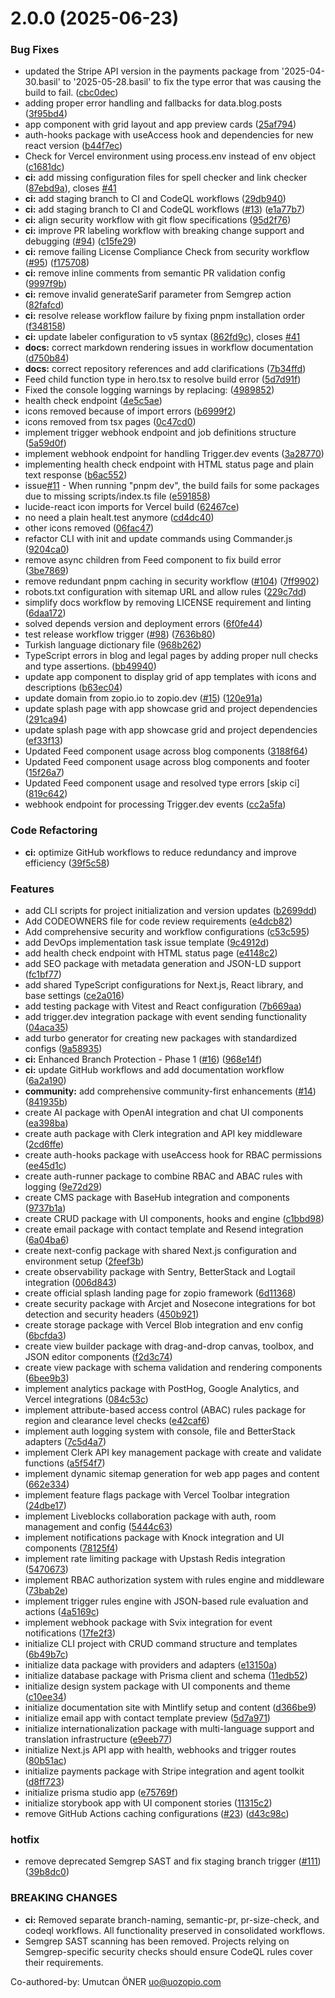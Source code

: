 # 2.0.0 (2025-06-23)


### Bug Fixes

*  updated the Stripe API version in the payments package from '2025-04-30.basil' to '2025-05-28.basil' to fix the type error that was causing the build to fail. ([cbc0dec](https://github.com/zopiolabs/zopio_init/commit/cbc0dec480eb57340df7d3adde84060e3ca76917))
* adding proper error handling and fallbacks for data.blog.posts ([3f95bd4](https://github.com/zopiolabs/zopio_init/commit/3f95bd432080aa6b6afa9a86bf34d176cf49e354))
* app component with grid layout and app preview cards ([25af794](https://github.com/zopiolabs/zopio_init/commit/25af79406e53d95afcd8ee3a0eebaf86714540da))
* auth-hooks package with useAccess hook and dependencies for new react version ([b44f7ec](https://github.com/zopiolabs/zopio_init/commit/b44f7ec49d722da17cf07ad6b0ba0c939fcbe144))
* Check for Vercel environment using process.env instead of env object ([c1681dc](https://github.com/zopiolabs/zopio_init/commit/c1681dc381743dee8437d3683b827cd5cacc8ab5))
* **ci:** add missing configuration files for spell checker and link checker ([87ebd9a](https://github.com/zopiolabs/zopio_init/commit/87ebd9aae20f3e93f881b58280213ab6e47386f3)), closes [#41](https://github.com/zopiolabs/zopio_init/issues/41)
* **ci:** add staging branch to CI and CodeQL workflows ([29db940](https://github.com/zopiolabs/zopio_init/commit/29db94035b9ff1ab6273179c14400a4a543a024c))
* **ci:** add staging branch to CI and CodeQL workflows ([#13](https://github.com/zopiolabs/zopio_init/issues/13)) ([e1a77b7](https://github.com/zopiolabs/zopio_init/commit/e1a77b71c90640f6053354f90a4564630f46f8e6))
* **ci:** align security workflow with git flow specifications ([95d2f76](https://github.com/zopiolabs/zopio_init/commit/95d2f76c72d7caab1e21d1b363f27907bdfac79d))
* **ci:** improve PR labeling workflow with breaking change support and debugging ([#94](https://github.com/zopiolabs/zopio_init/issues/94)) ([c15fe29](https://github.com/zopiolabs/zopio_init/commit/c15fe296c70aa9e286aca4a401b374e895382d68))
* **ci:** remove failing License Compliance Check from security workflow ([#95](https://github.com/zopiolabs/zopio_init/issues/95)) ([f175708](https://github.com/zopiolabs/zopio_init/commit/f1757086a696e02d13075efaa19682c417913ba3))
* **ci:** remove inline comments from semantic PR validation config ([9997f9b](https://github.com/zopiolabs/zopio_init/commit/9997f9bc82cf9662e23d0ec5d03b3b20338e6465))
* **ci:** remove invalid generateSarif parameter from Semgrep action ([82fafcd](https://github.com/zopiolabs/zopio_init/commit/82fafcdc15e300aa830aab1c99a93d44ea9bebe7))
* **ci:** resolve release workflow failure by fixing pnpm installation order ([f348158](https://github.com/zopiolabs/zopio_init/commit/f348158d80fdad947d911e7f3a8345efcd70e5b8))
* **ci:** update labeler configuration to v5 syntax ([862fd9c](https://github.com/zopiolabs/zopio_init/commit/862fd9cefffa96a4dcd2943f6fd40d7bad3bd5ec)), closes [#41](https://github.com/zopiolabs/zopio_init/issues/41)
* **docs:** correct markdown rendering issues in workflow documentation ([d750b84](https://github.com/zopiolabs/zopio_init/commit/d750b84af67424beb4c76b928b94b85cc2885ecd))
* **docs:** correct repository references and add clarifications ([7b34ffd](https://github.com/zopiolabs/zopio_init/commit/7b34ffd2f7976b71cee483e3cba1b44c7263bc48))
* Feed child function type in hero.tsx to resolve build error ([5d7d91f](https://github.com/zopiolabs/zopio_init/commit/5d7d91f50ac40f856b1067bd86c1aa6c97f084c9))
* Fixed the console logging warnings by replacing: ([4989852](https://github.com/zopiolabs/zopio_init/commit/4989852396256a440385aef9a58b3d9fc06c67a1))
* health check endpoint ([4e5c5ae](https://github.com/zopiolabs/zopio_init/commit/4e5c5ae697849c675ce2a5e02a5b24964796095f))
* icons removed because of import errors ([b6999f2](https://github.com/zopiolabs/zopio_init/commit/b6999f25c49123ae0c542d98eeaf85c7f3a3a206))
* icons removed from tsx pages ([0c47cd0](https://github.com/zopiolabs/zopio_init/commit/0c47cd0521d20024c738eb3679cc40a4c1905bb3))
* implement trigger webhook endpoint and job definitions structure ([5a59d0f](https://github.com/zopiolabs/zopio_init/commit/5a59d0ff73f72964f6844a2573b69ceedd89a9ef))
* implement webhook endpoint for handling Trigger.dev events ([3a28770](https://github.com/zopiolabs/zopio_init/commit/3a287705f8f76b8e6869a76ef8d66bc3234636df))
* implementing health check endpoint with HTML status page and plain text response ([b6ac552](https://github.com/zopiolabs/zopio_init/commit/b6ac5523ff7f9bb170a32bebdaa6a18306904d2b))
* issue[#11](https://github.com/zopiolabs/zopio_init/issues/11) - When running "pnpm dev", the build fails for some packages due to missing scripts/index.ts file ([e591858](https://github.com/zopiolabs/zopio_init/commit/e591858f911ad3651d36687213153fde3e63d157))
* lucide-react icon imports for Vercel build ([62467ce](https://github.com/zopiolabs/zopio_init/commit/62467ce64ad79aea5cefe9b71b74f1b911675797))
* no need a plain healt.test anymore ([cd4dc40](https://github.com/zopiolabs/zopio_init/commit/cd4dc40b7c8824feb1654faeb77c16910b288578))
* other icons removed ([06fac47](https://github.com/zopiolabs/zopio_init/commit/06fac47a94a32ea1f5777f78b5fa851924b672fc))
* refactor CLI with init and update commands using Commander.js ([9204ca0](https://github.com/zopiolabs/zopio_init/commit/9204ca0ff0241eb3acc0941ace06afde89bb91fb))
* remove async children from Feed component to fix build error ([3be7869](https://github.com/zopiolabs/zopio_init/commit/3be78694d478f6f71fea73e2f5a87a084355caac))
* remove redundant pnpm caching in security workflow ([#104](https://github.com/zopiolabs/zopio_init/issues/104)) ([7ff9902](https://github.com/zopiolabs/zopio_init/commit/7ff9902ce10454f98101692f5c7d8f539eeaf50a))
* robots.txt configuration with sitemap URL and allow rules ([229c7dd](https://github.com/zopiolabs/zopio_init/commit/229c7ddf8c2e788d0aaa4505484097673cfda730))
* simplify docs workflow by removing LICENSE requirement and linting ([6daa172](https://github.com/zopiolabs/zopio_init/commit/6daa172be3e3b23b371aeaef73aec421d8cc71f9))
* solved depends version and deployment errors ([6f0fe44](https://github.com/zopiolabs/zopio_init/commit/6f0fe4403816000e59efdf69d10e9d6261bcc4c8))
* test release workflow trigger ([#98](https://github.com/zopiolabs/zopio_init/issues/98)) ([7636b80](https://github.com/zopiolabs/zopio_init/commit/7636b80c7c7e7386d58648a55253eeee9096fab1))
* Turkish language dictionary file ([968b262](https://github.com/zopiolabs/zopio_init/commit/968b2626fc43e1339c1fbd740dca7113e63d66f5))
* TypeScript errors in blog and legal pages by adding proper null checks and type assertions. ([bb49940](https://github.com/zopiolabs/zopio_init/commit/bb4994042bd4e06e9370fa83786b9916ec9ae193))
* update app component to display grid of app templates with icons and descriptions ([b63ec04](https://github.com/zopiolabs/zopio_init/commit/b63ec0479d0920610347236a48c218ede1f74117))
* update domain from zopio.io to zopio.dev ([#15](https://github.com/zopiolabs/zopio_init/issues/15)) ([120e91a](https://github.com/zopiolabs/zopio_init/commit/120e91aa6317e119c8ece059156d0163a07103da))
* update splash page with app showcase grid and project dependencies ([291ca94](https://github.com/zopiolabs/zopio_init/commit/291ca94f4ac435809ffcee9a893764b668a97edc))
* update splash page with app showcase grid and project dependencies ([ef33f13](https://github.com/zopiolabs/zopio_init/commit/ef33f1377e584d279d7e568f11a3ca5976d6fb4c))
* Updated Feed component usage across blog components ([3188f64](https://github.com/zopiolabs/zopio_init/commit/3188f64b3f7854b79bb752c9b89fe7e43b75754f))
* Updated Feed component usage across blog components and footer ([15f26a7](https://github.com/zopiolabs/zopio_init/commit/15f26a7e3d3a9eea4ad991b9131b4020eb49546b))
* Updated Feed component usage and resolved type errors [skip ci] ([819c642](https://github.com/zopiolabs/zopio_init/commit/819c642e9631283e1855bb6c9b0c8cbcbd2dd773))
* webhook endpoint for processing Trigger.dev events ([cc2a5fa](https://github.com/zopiolabs/zopio_init/commit/cc2a5fabe9c231e15fa5fd3ccb61f34fbe6d6161))


### Code Refactoring

* **ci:** optimize GitHub workflows to reduce redundancy and improve efficiency ([39f5c58](https://github.com/zopiolabs/zopio_init/commit/39f5c584207c5306985bc4fab27241c62b3fa8f4))


### Features

* add CLI scripts for project initialization and version updates ([b2699dd](https://github.com/zopiolabs/zopio_init/commit/b2699dd4f2fd698ff83ddff01e2ff098d7ee620d))
* Add CODEOWNERS file for code review requirements ([e4dcb82](https://github.com/zopiolabs/zopio_init/commit/e4dcb8296cadb304f341f9d730b4d623d259bffe))
* Add comprehensive security and workflow configurations ([c53c595](https://github.com/zopiolabs/zopio_init/commit/c53c595e86c6d577348dd59eade5c250822af79f))
* add DevOps implementation task issue template ([9c4912d](https://github.com/zopiolabs/zopio_init/commit/9c4912d0223f2ec53118a8c51725d6da876a9675))
* add health check endpoint with HTML status page ([e4148c2](https://github.com/zopiolabs/zopio_init/commit/e4148c23acb3174b2b47dd7b2fc33cb47e3c9530))
* add SEO package with metadata generation and JSON-LD support ([fc1bf77](https://github.com/zopiolabs/zopio_init/commit/fc1bf77a4130d4804ed03678af6d5689c047a6a5))
* add shared TypeScript configurations for Next.js, React library, and base settings ([ce2a016](https://github.com/zopiolabs/zopio_init/commit/ce2a01648a1fa9ec3ebc3b308177718770b8db86))
* add testing package with Vitest and React configuration ([7b669aa](https://github.com/zopiolabs/zopio_init/commit/7b669aab6baf57b81ee151dfa77d20dab707f122))
* add trigger.dev integration package with event sending functionality ([04aca35](https://github.com/zopiolabs/zopio_init/commit/04aca35624b34295c4a358cfd4704c724a496a77))
* add turbo generator for creating new packages with standardized configs ([9a58935](https://github.com/zopiolabs/zopio_init/commit/9a58935826bb792d2bc55df6f29842cc97a125ab))
* **ci:** Enhanced Branch Protection - Phase 1 ([#16](https://github.com/zopiolabs/zopio_init/issues/16)) ([968e14f](https://github.com/zopiolabs/zopio_init/commit/968e14fd5ab7c85b5fd325531d07636a962b8786))
* **ci:** update GitHub workflows and add documentation workflow ([6a2a190](https://github.com/zopiolabs/zopio_init/commit/6a2a1900cefa638109abc6ea0dfbb8b793dcfd64))
* **community:** add comprehensive community-first enhancements ([#14](https://github.com/zopiolabs/zopio_init/issues/14)) ([841935b](https://github.com/zopiolabs/zopio_init/commit/841935b52719fcf550b4b91d2d3d05de21ccf3a2))
* create AI package with OpenAI integration and chat UI components ([ea398ba](https://github.com/zopiolabs/zopio_init/commit/ea398bade09c9f4bfeb035ea9460f922928ab008))
* create auth package with Clerk integration and API key middleware ([2cd6ffe](https://github.com/zopiolabs/zopio_init/commit/2cd6ffe5f6afc8a73fa8a6d9f8adac9093b68751))
* create auth-hooks package with useAccess hook for RBAC permissions ([ee45d1c](https://github.com/zopiolabs/zopio_init/commit/ee45d1c055cf263e01d0cbb09d6ef269e4040a71))
* create auth-runner package to combine RBAC and ABAC rules with logging ([9e72d29](https://github.com/zopiolabs/zopio_init/commit/9e72d2907e9398b8e49f9b1afc8d6428ee3c0095))
* create CMS package with BaseHub integration and components ([9737b1a](https://github.com/zopiolabs/zopio_init/commit/9737b1a52786f4389dbd9ddbaf067fb9fe9672c7))
* create CRUD package with UI components, hooks and engine ([c1bbd98](https://github.com/zopiolabs/zopio_init/commit/c1bbd98239145a207c44a331fad025083b3fc036))
* create email package with contact template and Resend integration ([6a04ba6](https://github.com/zopiolabs/zopio_init/commit/6a04ba6cbbf8dee11c3ec717663a5a4aed104289))
* create next-config package with shared Next.js configuration and environment setup ([2feef3b](https://github.com/zopiolabs/zopio_init/commit/2feef3b886073c84751f978375576d739dae68ce))
* create observability package with Sentry, BetterStack and Logtail integration ([006d843](https://github.com/zopiolabs/zopio_init/commit/006d843a4c9992f6e5f3f72c086b49cc3f51bb72))
* create official splash landing page for zopio framework ([6d11368](https://github.com/zopiolabs/zopio_init/commit/6d113681f2c14e4c6cac5f31191cfd059a82e484))
* create security package with Arcjet and Nosecone integrations for bot detection and security headers ([450b921](https://github.com/zopiolabs/zopio_init/commit/450b921f06ebe00b29422d62b290cc5c885bfbd6))
* create storage package with Vercel Blob integration and env config ([6bcfda3](https://github.com/zopiolabs/zopio_init/commit/6bcfda3d331d9c893bcaa6759a77ff55bab22dc7))
* create view builder package with drag-and-drop canvas, toolbox, and JSON editor components ([f2d3c74](https://github.com/zopiolabs/zopio_init/commit/f2d3c74e0f095e61687e7211c31d8ec117120a3d))
* create view package with schema validation and rendering components ([6bee9b3](https://github.com/zopiolabs/zopio_init/commit/6bee9b31407ac081fbefb654f4b335bb1894f2db))
* implement analytics package with PostHog, Google Analytics, and Vercel integrations ([084c53c](https://github.com/zopiolabs/zopio_init/commit/084c53c24fc350e727ae017d05961df36c96d51f))
* implement attribute-based access control (ABAC) rules package for region and clearance level checks ([e42caf6](https://github.com/zopiolabs/zopio_init/commit/e42caf644db725313b49cd8a9021e484b9aa061a))
* implement auth logging system with console, file and BetterStack adapters ([7c5d4a7](https://github.com/zopiolabs/zopio_init/commit/7c5d4a7d3352233d8ed6a56c4fe164c68d6f9316))
* implement Clerk API key management package with create and validate functions ([a5f54f7](https://github.com/zopiolabs/zopio_init/commit/a5f54f7ad2be9242244df825850747282089e7ce))
* implement dynamic sitemap generation for web app pages and content ([662e334](https://github.com/zopiolabs/zopio_init/commit/662e334075b1fdea9a04dd345f8467c30436a754))
* implement feature flags package with Vercel Toolbar integration ([24dbe17](https://github.com/zopiolabs/zopio_init/commit/24dbe17f6026f94256a3eaefcbfd0bd55801eac8))
* implement Liveblocks collaboration package with auth, room management and config ([5444c63](https://github.com/zopiolabs/zopio_init/commit/5444c63ed576a2ace895ea55da63cf9e15426adf))
* implement notifications package with Knock integration and UI components ([78125f4](https://github.com/zopiolabs/zopio_init/commit/78125f4f14a6a3649210740ff8ab314e2e81a30f))
* implement rate limiting package with Upstash Redis integration ([5470673](https://github.com/zopiolabs/zopio_init/commit/5470673d166f3636bbbe0095753f7c90d0ec729d))
* implement RBAC authorization system with rules engine and middleware ([73bab2e](https://github.com/zopiolabs/zopio_init/commit/73bab2ecff58e867214a5da030f0cbc34560df23))
* implement trigger rules engine with JSON-based rule evaluation and actions ([4a5169c](https://github.com/zopiolabs/zopio_init/commit/4a5169ca6a7bca23cc8e142343251c5a1fb81fe1))
* implement webhook package with Svix integration for event notifications ([17fe2f3](https://github.com/zopiolabs/zopio_init/commit/17fe2f3d6c035e028a15c1356e3efe7b9b24b0ff))
* initialize CLI project with CRUD command structure and templates ([6b49b7c](https://github.com/zopiolabs/zopio_init/commit/6b49b7c56a801170cb18ec92e5d6db06e9f02498))
* initialize data package with providers and adapters ([e13150a](https://github.com/zopiolabs/zopio_init/commit/e13150abacfa1e5de766e8663a5b8d82bf6a48f2))
* initialize database package with Prisma client and schema ([11edb52](https://github.com/zopiolabs/zopio_init/commit/11edb52af4390f2f2029a06a80cac10e09d0e267))
* initialize design system package with UI components and theme ([c10ee34](https://github.com/zopiolabs/zopio_init/commit/c10ee34eb97b4fcbbfc6ffd1211aeb4f5549fab4))
* initialize documentation site with Mintlify setup and content ([d366be9](https://github.com/zopiolabs/zopio_init/commit/d366be931a1092aeca48ceec1da6a12c75b60ade))
* initialize email app with contact template preview ([5d7a971](https://github.com/zopiolabs/zopio_init/commit/5d7a971b3fc0add09825632f3298e49e0f984000))
* initialize internationalization package with multi-language support and translation infrastructure ([e9eeb77](https://github.com/zopiolabs/zopio_init/commit/e9eeb772f64e8d5da4bee02ebe57a6f603f5ddef))
* initialize Next.js API app with health, webhooks and trigger routes ([80b51ac](https://github.com/zopiolabs/zopio_init/commit/80b51ac74a8b5675aed9a16c7cf598eb10adf48c))
* initialize payments package with Stripe integration and agent toolkit ([d8ff723](https://github.com/zopiolabs/zopio_init/commit/d8ff723a7817b0fdac412fd877bc865d7a83248b))
* initialize prisma studio app ([e75769f](https://github.com/zopiolabs/zopio_init/commit/e75769fea419f4b1fda18cc2a9a8fd89e64c2349))
* initialize storybook app with UI component stories ([11315c2](https://github.com/zopiolabs/zopio_init/commit/11315c2dfe78c5806b5154caa6260c34ee2f91fe))
* remove GitHub Actions caching configurations ([#23](https://github.com/zopiolabs/zopio_init/issues/23)) ([d43c98c](https://github.com/zopiolabs/zopio_init/commit/d43c98c71cf43941ecfa4683c255cde619f1b061))


### hotfix

* remove deprecated Semgrep SAST and fix staging branch trigger ([#111](https://github.com/zopiolabs/zopio_init/issues/111)) ([39b8dc0](https://github.com/zopiolabs/zopio_init/commit/39b8dc025167ce6d6a902369e01af17a274466dc))


### BREAKING CHANGES

* **ci:** Removed separate branch-naming, semantic-pr, pr-size-check, and codeql workflows. All functionality preserved in consolidated workflows.
* Semgrep SAST scanning has been removed. Projects relying on Semgrep-specific security checks should ensure CodeQL rules cover their requirements.

Co-authored-by: Umutcan ÖNER <uo@uozopio.com>



